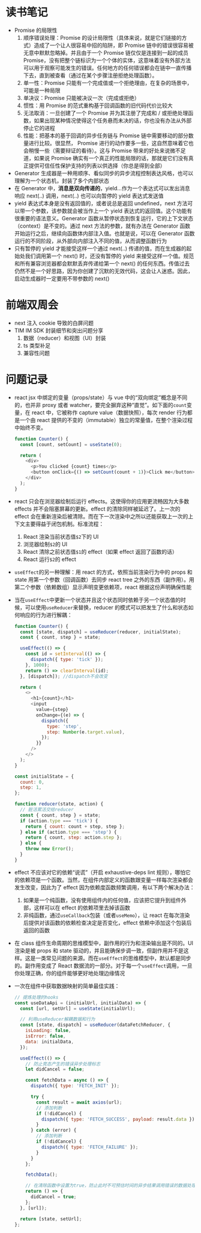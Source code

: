 # 读书笔记

- Promise 的局限性
  1. 顺序错误处理：Promise 的设计局限性（具体来说，就是它们链接的方式）造成了一个让人很容易中招的陷阱，即 Promise 链中的错误很容易被无意中默默忽略掉。并且由于一个 Promise 链仅仅是连接到一起的成员 Promise，没有把整个链标识为一个个体的实体，这意味着没有外部方法可以用于观察可能发生的错误。任何地方的任何错误都会在链中一直传播下去，直到被查看（通过在某个步骤注册拒绝处理函数）。
  2. 单一性：Promise 只能有一个完成值或一个拒绝理由，在复杂的场景中，可能是一种局限
  3. 单决议：Promise 只能被决议一次（完成或拒绝）
  4. 惯性：用 Promise 的范式重构基于回调函数的旧代码代价比较大
  5. 无法取消：一旦创建了一个 Promise 并为其注册了完成和 / 或拒绝处理函数，如果出现某种情况使得这个任务悬而未决的话，你也没有办法从外部停止它的进程
  6. 性能：把基本的基于回调的异步任务链与 Promise 链中需要移动的部分数量进行比较。很显然， Promise 进行的动作要多一些，这自然意味着它也会稍慢一些（需要辩证的看待）。这与 Promise 带来的好处来说微不足道，如果说 Promise 确实有一个真正的性能局限的话，那就是它们没有真正提供可信任性保护支持的列表以供选择（你总是得到全部）
- Generator 生成器是一种用顺序、看似同步的异步流程控制表达风格，也可以理解为一个状态机，封装了多个内部状态
- 在 Generator 中，**消息是双向传递的**，yield...作为一个表达式可以发出消息响应 next(..) 调用，next(..) 也可以向暂停的 yield 表达式发送值
- yield 表达式本身是没有返回值的，或者说总是返回 undefined，next 方法可以带一个参数，该参数就会被当作上一个 yield 表达式的返回值。这个功能有很重要的语法意义。Generator 函数从暂停状态到恢复运行，它的上下文状态（context）是不变的。通过 next 方法的参数，就有办法在 Generator 函数开始运行之后，继续向函数体内部注入值。也就是说，可以在 Generator 函数运行的不同阶段，从外部向内部注入不同的值，从而调整函数行为
- 只有暂停的 yield 才能接受这样一个通过 next(..) 传递的值，而在生成器的起始处我们调用第一个 next() 时，还没有暂停的 yield 来接受这样一个值。规范和所有兼容浏览器都会默默丢弃传递给第一个 next() 的任何东西。传值过去仍然不是一个好思路，因为你创建了沉默的无效代码，这会让人迷惑。因此，启动生成器时一定要用不带参数的 next()

# 前端双周会

- next 注入 cookie 导致的白屏问题
- TIM IM SDK 封装细节和突出问题分享
  1. 数据（reducer）和视图（UI）封装
  2. ts 类型补足
  3. 兼容性问题

# 问题记录

- react jsx 中绑定的变量（props/state）与 vue 中的“双向绑定”概念是不同的，也并非 proxy 或者 watcher，要完全摒弃这种“直觉”。如下面的`count`变量，在 react 中，它被称作 capture value（数据快照），每次 render 行为都是一个由 react 提供的不变的（immutable）独立的常量值，在整个渲染过程中始终不变。

  ```javascript
  function Counter() {
    const [count, setCount] = useState(0);

    return (
      <div>
        <p>You clicked {count} times</p>
        <button onClick={() => setCount(count + 1)}>Click me</button>
      </div>
    );
  }
  ```

- react 只会在浏览器绘制后运行 effects。这使得你的应用更流畅因为大多数 effects 并不会阻塞屏幕的更新。effect 的清除同样被延迟了。上一次的 effect 会在重新渲染后被清除。而在下一次渲染中之所以还能获取上一次的上下文主要得益于闭包机制。标准流程：
  1. React 渲染当前状态值`$2`下的 UI
  2. 浏览器绘制`$2`的 UI
  3. React 清除之前状态值`$1`的 effect（如果 effect 返回了函数的话）
  4. React 运行`$2`的 effect
- `useEffect`的另一种理解：用 react 的方式，依照当前渲染行为中的 props 和 state 用第一个参数（回调函数）去同步 react tree 之外的东西（副作用）。用第二个参数（依赖数组）显示声明变更依赖项，react 根据这份声明确保性能
- 当在`useEffect`中更新一个状态并且这个状态同时依赖于另一个状态值的时候，可以使用`useReducer`来替换，reducer 的模式可以把发生了什么和状态如何响应的行为进行解耦：

  ```javascript
  function Counter() {
    const [state, dispatch] = useReducer(reducer, initialState);
    const { count, step } = state;

    useEffect(() => {
      const id = setInterval(() => {
        dispatch({ type: 'tick' });
      }, 1000);
      return () => clearInterval(id);
    }, [dispatch]); //dispatch不会改变

    return (
      <>
        <h1>{count}</h1>
        <input
          value={step}
          onChange={(e) => {
            dispatch({
              type: 'step',
              step: Number(e.target.value),
            });
          }}
        />
      </>
    );
  }

  const initialState = {
    count: 0,
    step: 1,
  };

  function reducer(state, action) {
    // 脏活累活交给reducer
    const { count, step } = state;
    if (action.type === 'tick') {
      return { count: count + step, step };
    } else if (action.type === 'step') {
      return { count, step: action.step };
    } else {
      throw new Error();
    }
  }
  ```

- effect 不应该对它的依赖“说谎”（开启 exhaustive-deps lint 规则），哪怕它的依赖项是一个函数。当然，在组件内部定义的函数跟变量一样每次渲染都会发生改变，因此为了 effect 因为依赖度函数频繁调用，有以下两个解决办法：
  1. 如果是一个纯函数，没有使用组件内的任何值，应该把它提升到组件外部，这样可以在 effect 的依赖项里去掉该函数
  2. 非纯函数，通过`useCallback`包装（或者`useMemo`），让 react 在每次渲染后提供对该函数的依赖检查决定是否变化，effect 依赖中添加这个包装后返回的函数
- 在 class 组件生命周期的思维模型中，副作用的行为和渲染输出是不同的。UI 渲染是被 props 和 state 驱动的，并且能确保步调一致，但副作用并不是这样。这是一类常见问题的来源。而在`useEffect`的思维模型中，默认都是同步的。副作用变成了 React 数据流的一部分。对于每一个`useEffect`调用，一旦你处理正确，你的组件能够更好地处理边缘情况
- 一次在组件中获取数据映射的简单最佳实践：

  ```javascript
  // 提炼处理的hooks
  const useDataApi = (initialUrl, initialData) => {
    const [url, setUrl] = useState(initialUrl);

    // 利用useReducer解耦数据和行为
    const [state, dispatch] = useReducer(dataFetchReducer, {
      isLoading: false,
      isError: false,
      data: initialData,
    });

    useEffect(() => {
      // 防止竞态产生的错误异步处理标志
      let didCancel = false;

      const fetchData = async () => {
        dispatch({ type: 'FETCH_INIT' });

        try {
          const result = await axios(url);
          // 添加判断
          if (!didCancel) {
            dispatch({ type: 'FETCH_SUCCESS', payload: result.data });
          }
        } catch (error) {
          // 添加判断
          if (!didCancel) {
            dispatch({ type: 'FETCH_FAILURE' });
          }
        }
      };

      fetchData();

      // 在清除函数中设置为true，防止此时不可预估时间的异步结果调用错误的数据处理action
      return () => {
        didCancel = true;
      };
    }, [url]);

    return [state, setUrl];
  };
  ```
